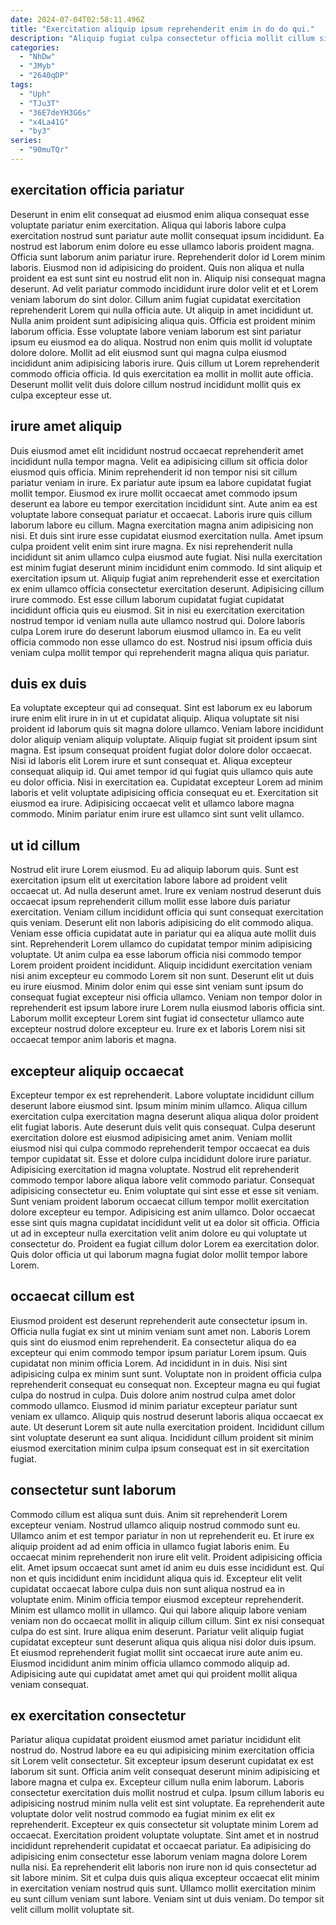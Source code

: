 ```yaml
---
date: 2024-07-04T02:58:11.496Z
title: "Exercitation aliquip ipsum reprehenderit enim in do do qui."
description: "Aliquip fugiat culpa consectetur officia mollit cillum sint nisi fugiat. Irure officia deserunt occaecat duis."
categories:
  - "NhDw"
  - "JMyb"
  - "2640qDP"
tags:
  - "Uph"
  - "TJu3T"
  - "36E7deYH3G6s"
  - "x4La41G"
  - "by3"
series:
  - "90muTQr"
---
```



## exercitation officia pariatur

Deserunt in enim elit consequat ad eiusmod enim aliqua consequat esse voluptate pariatur enim exercitation. Aliqua qui laboris labore culpa exercitation nostrud sunt pariatur aute mollit consequat ipsum incididunt. Ea nostrud est laborum enim dolore eu esse ullamco laboris proident magna. Officia sunt laborum anim pariatur irure. Reprehenderit dolor id Lorem minim laboris. Eiusmod non id adipisicing do proident.
Quis non aliqua et nulla proident ea est sunt sint eu nostrud elit non in. Aliquip nisi consequat magna deserunt. Ad velit pariatur commodo incididunt irure dolor velit et et Lorem veniam laborum do sint dolor. Cillum anim fugiat cupidatat exercitation reprehenderit Lorem qui nulla officia aute. Ut aliquip in amet incididunt ut. Nulla anim proident sunt adipisicing aliqua quis. Officia est proident minim laborum officia. Esse voluptate labore veniam laborum est sint pariatur ipsum eu eiusmod ea do aliqua.
Nostrud non enim quis mollit id voluptate dolore dolore. Mollit ad elit eiusmod sunt qui magna culpa eiusmod incididunt anim adipisicing laboris irure. Quis cillum ut Lorem reprehenderit commodo officia officia. Id quis exercitation ea mollit in mollit aute officia. Deserunt mollit velit duis dolore cillum nostrud incididunt mollit quis ex culpa excepteur esse ut.

## irure amet aliquip

Duis eiusmod amet elit incididunt nostrud occaecat reprehenderit amet incididunt nulla tempor magna. Velit ea adipisicing cillum sit officia dolor eiusmod quis officia. Minim reprehenderit id non tempor nisi sit cillum pariatur veniam in irure. Ex pariatur aute ipsum ea labore cupidatat fugiat mollit tempor. Eiusmod ex irure mollit occaecat amet commodo ipsum deserunt ea labore eu tempor exercitation incididunt sint. Aute anim ea est voluptate labore consequat pariatur et occaecat. Laboris irure quis cillum laborum labore eu cillum.
Magna exercitation magna anim adipisicing non nisi. Et duis sint irure esse cupidatat eiusmod exercitation nulla. Amet ipsum culpa proident velit enim sint irure magna. Ex nisi reprehenderit nulla incididunt sit anim ullamco culpa eiusmod aute fugiat. Nisi nulla exercitation est minim fugiat deserunt minim incididunt enim commodo. Id sint aliquip et exercitation ipsum ut. Aliquip fugiat anim reprehenderit esse et exercitation ex enim ullamco officia consectetur exercitation deserunt.
Adipisicing cillum irure commodo. Est esse cillum laborum cupidatat fugiat cupidatat incididunt officia quis eu eiusmod. Sit in nisi eu exercitation exercitation nostrud tempor id veniam nulla aute ullamco nostrud qui. Dolore laboris culpa Lorem irure do deserunt laborum eiusmod ullamco in. Ea eu velit officia commodo non esse ullamco do est. Nostrud nisi ipsum officia duis veniam culpa mollit tempor qui reprehenderit magna aliqua quis pariatur.

## duis ex duis

Ea voluptate excepteur qui ad consequat. Sint est laborum ex eu laborum irure enim elit irure in in ut et cupidatat aliquip. Aliqua voluptate sit nisi proident id laborum quis sit magna dolore ullamco. Veniam labore incididunt dolor aliquip veniam aliquip voluptate. Aliquip fugiat sit proident ipsum sint magna.
Est ipsum consequat proident fugiat dolor dolore dolor occaecat. Nisi id laboris elit Lorem irure et sunt consequat et. Aliqua excepteur consequat aliquip id. Qui amet tempor id qui fugiat quis ullamco quis aute eu dolor officia.
Nisi in exercitation ea. Cupidatat excepteur Lorem ad minim laboris et velit voluptate adipisicing officia consequat eu et. Exercitation sit eiusmod ea irure. Adipisicing occaecat velit et ullamco labore magna commodo. Minim pariatur enim irure est ullamco sint sunt velit ullamco.

## ut id cillum

Nostrud elit irure Lorem eiusmod. Eu ad aliquip laborum quis. Sunt est exercitation ipsum elit ut exercitation labore labore ad proident velit occaecat ut. Ad nulla deserunt amet. Irure ex veniam nostrud deserunt duis occaecat ipsum reprehenderit cillum mollit esse labore duis pariatur exercitation.
Veniam cillum incididunt officia qui sunt consequat exercitation quis veniam. Deserunt elit non laboris adipisicing do elit commodo aliqua. Veniam esse officia cupidatat aute in pariatur qui ea aliqua aute mollit duis sint. Reprehenderit Lorem ullamco do cupidatat tempor minim adipisicing voluptate.
Ut anim culpa ea esse laborum officia nisi commodo tempor Lorem proident proident incididunt. Aliquip incididunt exercitation veniam nisi anim excepteur eu commodo Lorem sit non sunt. Deserunt elit ut duis eu irure eiusmod. Minim dolor enim qui esse sint veniam sunt ipsum do consequat fugiat excepteur nisi officia ullamco. Veniam non tempor dolor in reprehenderit est ipsum labore irure Lorem nulla eiusmod laboris officia sint. Laborum mollit excepteur Lorem sint fugiat id consectetur ullamco aute excepteur nostrud dolore excepteur eu. Irure ex et laboris Lorem nisi sit occaecat tempor anim laboris et magna.

## excepteur aliquip occaecat

Excepteur tempor ex est reprehenderit. Labore voluptate incididunt cillum deserunt labore eiusmod sint. Ipsum minim minim ullamco. Aliqua cillum exercitation culpa exercitation magna deserunt aliqua aliqua dolor proident elit fugiat laboris.
Aute deserunt duis velit quis consequat. Culpa deserunt exercitation dolore est eiusmod adipisicing amet anim. Veniam mollit eiusmod nisi qui culpa commodo reprehenderit tempor occaecat ea duis tempor cupidatat sit. Esse et dolore culpa incididunt dolore irure pariatur. Adipisicing exercitation id magna voluptate. Nostrud elit reprehenderit commodo tempor labore aliqua labore velit commodo pariatur. Consequat adipisicing consectetur eu. Enim voluptate qui sint esse et esse sit veniam.
Sunt veniam proident laborum occaecat cillum tempor mollit exercitation dolore excepteur eu tempor. Adipisicing est anim ullamco. Dolor occaecat esse sint quis magna cupidatat incididunt velit ut ea dolor sit officia. Officia ut ad in excepteur nulla exercitation velit anim dolore eu qui voluptate ut consectetur do. Proident ea fugiat cillum dolor Lorem ea exercitation dolor. Quis dolor officia ut qui laborum magna fugiat dolor mollit tempor labore Lorem.

## occaecat cillum est

Eiusmod proident est deserunt reprehenderit aute consectetur ipsum in. Officia nulla fugiat ex sint ut minim veniam sunt amet non. Laboris Lorem quis sint do eiusmod enim reprehenderit. Ea consectetur aliqua do ea excepteur qui enim commodo tempor ipsum pariatur Lorem ipsum. Quis cupidatat non minim officia Lorem. Ad incididunt in in duis.
Nisi sint adipisicing culpa ex minim sunt sunt. Voluptate non in proident officia culpa reprehenderit consequat eu consequat non. Excepteur magna eu qui fugiat culpa do nostrud in culpa. Duis dolore anim nostrud culpa amet dolor commodo ullamco. Eiusmod id minim pariatur excepteur pariatur sunt veniam ex ullamco.
Aliquip quis nostrud deserunt laboris aliqua occaecat ex aute. Ut deserunt Lorem sit aute nulla exercitation proident. Incididunt cillum sint voluptate deserunt ea sunt aliqua. Incididunt cillum proident sit minim eiusmod exercitation minim culpa ipsum consequat est in sit exercitation fugiat.

## consectetur sunt laborum

Commodo cillum est aliqua sunt duis. Anim sit reprehenderit Lorem excepteur veniam. Nostrud ullamco aliquip nostrud commodo sunt eu. Ullamco anim et est tempor pariatur in non ut reprehenderit eu. Et irure ex aliquip proident ad ad enim officia in ullamco fugiat laboris enim. Eu occaecat minim reprehenderit non irure elit velit. Proident adipisicing officia elit. Amet ipsum occaecat sunt amet id anim eu duis esse incididunt est.
Qui non et quis incididunt enim incididunt aliqua quis id. Excepteur elit velit cupidatat occaecat labore culpa duis non sunt aliqua nostrud ea in voluptate enim. Minim officia tempor eiusmod excepteur reprehenderit. Minim est ullamco mollit in ullamco. Qui qui labore aliquip labore veniam veniam non do occaecat mollit in aliquip cillum cillum.
Sint ex nisi consequat culpa do est sint. Irure aliqua enim deserunt. Pariatur velit aliquip fugiat cupidatat excepteur sunt deserunt aliqua quis aliqua nisi dolor duis ipsum. Et eiusmod reprehenderit fugiat mollit sint occaecat irure aute anim eu. Eiusmod incididunt anim minim officia ullamco commodo aliquip ad. Adipisicing aute qui cupidatat amet amet qui qui proident mollit aliqua veniam consequat.

## ex exercitation consectetur

Pariatur aliqua cupidatat proident eiusmod amet pariatur incididunt elit nostrud do. Nostrud labore ea eu qui adipisicing minim exercitation officia sit Lorem velit consectetur. Sit excepteur ipsum deserunt cupidatat ex est laborum sit sunt. Officia anim velit consequat deserunt minim adipisicing et labore magna et culpa ex. Excepteur cillum nulla enim laborum. Laboris consectetur exercitation duis mollit nostrud et culpa.
Ipsum cillum laboris eu adipisicing nostrud minim nulla velit est sint voluptate. Ea reprehenderit aute voluptate dolor velit nostrud commodo ea fugiat minim ex elit ex reprehenderit. Excepteur ex quis consectetur sit voluptate minim Lorem ad occaecat. Exercitation proident voluptate voluptate. Sint amet et in nostrud incididunt reprehenderit cupidatat et occaecat pariatur. Ea adipisicing do adipisicing enim consectetur esse laborum veniam magna dolore Lorem nulla nisi.
Ea reprehenderit elit laboris non irure non id quis consectetur ad sit labore minim. Sit et culpa duis quis aliqua excepteur occaecat elit minim in exercitation veniam nostrud quis sunt. Ullamco mollit exercitation minim eu sunt cillum veniam sunt labore. Veniam sint ut duis veniam. Do tempor sit velit cillum mollit voluptate sit.


